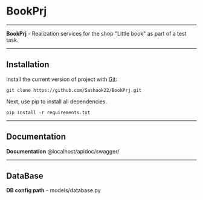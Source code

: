 # BookPrj
____
**BookPrj** - Realization services for the shop "Little book" as part of a test task.

____

## Installation

Install the current version of project with [Git](https://git-scm.com/):

```pypi
git clone https://github.com/Sashaok22/BookPrj.git
```

Next, use pip to install all dependencies.

```
pip install -r requirements.txt
```

____

## Documentation

**Documentation** @localhost/apidoc/swagger/

____

## DataBase

**DB config path** - models/database.py
